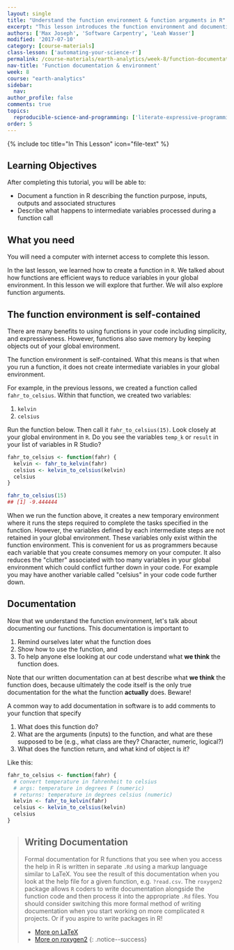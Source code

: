 ```yaml
---
layout: single
title: "Understand the function environment & function arguments in R"
excerpt: "This lesson introduces the function environment and documenting functions in R. When you run a function intermediate variables are not stored in the global environment. This not only saves memory on your computer but also keeps our environment clean, reducing the risk of conflicting variables."
authors: ['Max Joseph', 'Software Carpentry', 'Leah Wasser']
modified: '2017-07-10'
category: [course-materials]
class-lesson: ['automating-your-science-r']
permalink: /course-materials/earth-analytics/week-8/function-documentation-environment-r/
nav-title: 'Function documentation & environment'
week: 8
course: "earth-analytics"
sidebar:
  nav:
author_profile: false
comments: true
topics:
  reproducible-science-and-programming: ['literate-expressive-programming', 'functions']
order: 5
---
```



{% include toc title="In This Lesson" icon="file-text" %}

<div class='notice--success' markdown="1">

## <i class="fa fa-graduation-cap" aria-hidden="true"></i> Learning Objectives

After completing this tutorial, you will be able to:

* Document a function in R describing the function purpose, inputs, outputs and associated structures
* Describe what happens to intermediate variables processed during a function call

## <i class="fa fa-check-square-o fa-2" aria-hidden="true"></i> What you need

You will need a computer with internet access to complete this lesson.

</div>

In the last lesson, we learned how to create a function in `R`. We talked about
how functions are efficient ways to reduce variables in your global environment.
In this lesson we will explore that further. We will also explore function arguments.

## The function environment is self-contained

There are many benefits to using functions in your code including simplicity,
and expressiveness. However, functions also save memory by keeping objects out
of your global environment.

The function environment is self-contained. What this  means is that when you
run a function, it does not create intermediate variables in your global environment.

For example, in the previous lessons, we created a function called
`fahr_to_celsius`. Within that function, we created two variables:

1. `kelvin`
2. `celsius`

Run the function below. Then call it `fahr_to_celsius(15)`. Look closely at
your global environment in `R`. Do you see the variables `temp_k` or `result`
in your list of variables in R Studio?


```r
fahr_to_celsius <- function(fahr) {
  kelvin <- fahr_to_kelvin(fahr)
  celsius <- kelvin_to_celsius(kelvin)
  celsius
}

fahr_to_celsius(15)
## [1] -9.444444
```

When we run the function above, it creates a new temporary environment where it runs
the steps required to complete the tasks specified in the function. However,
the variables defined by each intermediate steps are not retained in your global
environment. These variables only exist within the function environment. This
is convenient for us as programmers because each variable that you create consumes
memory on your computer. It also reduces the "clutter" associated with too many
variables in your global environment which could conflict further down in your
code. For example you may have another variable called "celsius" in your code
code further down.


## Documentation

Now that we understand the function environment, let's talk about documenting
our functions. This documentation is important to

1. Remind ourselves later what the function does
1. Show how to use the function, and
1. To help anyone else looking at our code understand what **we think** the function does.

Note that our written documentation can at best describe what **we think** the function does, because ultimately the code itself is the only true documentation for the what the function **actually** does.
Beware!

A common way to add documentation in software is to add comments to your function
that specify

1. What does this function do?
2. What are the arguments (inputs) to the function, and what are these supposed to be (e.g., what class are they? Character, numeric, logical?)
3. What does the function return, and what kind of object is it?

Like this:


```r
fahr_to_celsius <- function(fahr) {
  # convert temperature in fahrenheit to celsius
  # args: temperature in degrees F (numeric)
  # returns: temperature in degrees celsius (numeric)
  kelvin <- fahr_to_kelvin(fahr)
  celsius <- kelvin_to_celsius(kelvin)
  celsius
}
```

> ## Writing Documentation
>
> Formal documentation for R functions that you see when you access the help in
> R is written in separate `.Rd` using a
> markup language similar to LaTeX. You see the result of this documentation
> when you look at the help file for a given function, e.g. `?read.csv`.
> The `roxygen2` package allows `R` coders to write documentation alongside
> the function code and then process it into the appropriate `.Rd` files.
> You should consider switching this more formal method of writing documentation
> when you start working on more complicated `R` projects. Or if you aspire to
> write packages in R!
>
> * <a href="http://www.latex-project.org/" target="_blank">More on LaTeX</a>
> * <a href="http://cran.r-project.org/web/packages/roxygen2/vignettes/rd.html" target="_blank"> More on roxygen2</a>
{: .notice--success}
